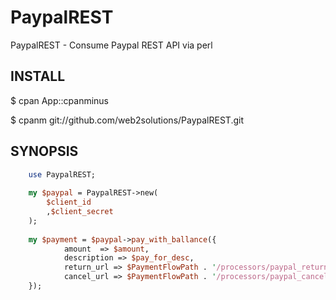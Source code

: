 PaypalREST
===========

PaypalREST - Consume Paypal REST API via perl

## INSTALL

$ cpan App::cpanminus

$ cpanm git://github.com/web2solutions/PaypalREST.git

## SYNOPSIS

````perl
	use PaypalREST;
	
	my $paypal = PaypalREST->new(
		$client_id
		,$client_secret
	);
	
	my $payment = $paypal->pay_with_ballance({
	        amount	=> $amount,
	        description => $pay_for_desc,
	        return_url => $PaymentFlowPath . '/processors/paypal_return.pl?invoice_id=' . $invoice_id,
	        cancel_url => $PaymentFlowPath . '/processors/paypal_cancel.pl?invoice_id=' . $invoice_id
	}); 
````
